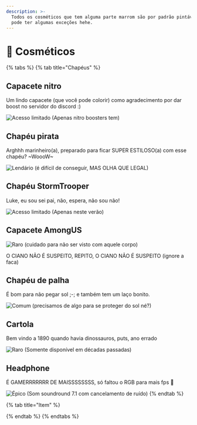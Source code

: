 ```yaml
---
description: >-
  Todos os cosméticos que tem alguma parte marrom são por padrão pintáveis. Mas
  pode ter algumas exceções hehe.
---
```


# 🛒 Cosméticos

{% tabs %}
{% tab title="Chapéus" %}
## Capacete nitro

Um lindo capacete (que você pode colorir) como agradecimento por dar boost no servidor do discord :)

![Acesso limitado (Apenas nitro boosters tem)](../.gitbook/assets/screenshot\_77.png)

## Chapéu pirata

Arghhh marinheiro(a), preparado para ficar SUPER ESTILOSO(a) com esse chapéu? \~WoooW\~

![Lendário (é difícil de conseguir, MAS OLHA QUE LEGAL)](../.gitbook/assets/screenshot\_78.png)

## Chapéu StormTrooper

Luke, eu sou sei pai, não, espera, não sou não!

![Acesso limitado (Apenas neste verão)](../.gitbook/assets/screenshot\_79.png)

## Capacete AmongUS

![Raro (cuidado para não ser visto com aquele corpo)](../.gitbook/assets/screenshot\_80.png)

O CIANO NÃO É SUSPEITO, REPITO, O CIANO NÃO É SUSPEITO (ignore a faca)

## Chapéu de palha

É bom para não pegar sol ;-; e também tem um laço bonito.

![Comum (precisamos de algo para se proteger do sol né?)](../.gitbook/assets/screenshot\_81.png)

## Cartola

Bem vindo a 1890 quando havia dinossauros, puts, ano errado

![Raro (Somente disponível em décadas passadas)](../.gitbook/assets/screenshot\_82.png)

## Headphone

É GAMERRRRRRR DE MAISSSSSSSS, só faltou o RGB para mais fps 👀

![Épico (Som soundround 7.1 com cancelamento de ruído) ](../.gitbook/assets/screenshot\_83.png)
{% endtab %}

{% tab title="Item" %}

{% endtab %}
{% endtabs %}

